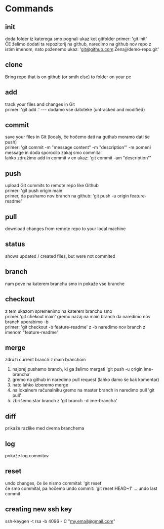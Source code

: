 # Commands

## init

doda folder iz katerega smo pognali ukaz kot gitfolder
primer: 'git init'   
ČE želimo dodati ta repozitorij na github, naredimo na github nov repo z istim imenom, nato poženemo ukaz: 'git@github.com:Zenajj/demo-repo.git'

## clone

Bring repo that is on github (or smth else) to folder on your pc

## add

track your files and changes in Git  
primer: 'git add .' --- dodamo vse datoteke (untracked and modified)

## commit

save your files in Git (localy, če hočemo dati na guthub moramo dati še push)  
primer: 'git commit -m "message content" -m "description"' -m pomeni message in doda sporocilo zakaj smo commital  
lahko združimo add in commit v en ukaz: 'git commit -am "description"'

## push

upload Git commits to remote repo like Github  
primer: 'git push origin main'  
primer, da pushamo nov branch na github: 'git push -u origin feature-readme'

## pull

download changes from remote repo to your local machine

## status

shows updated / created files, but were not commited

## branch

nam pove na katerem branchu smo in pokaže vse branche

## checkout

z tem ukazom spremenimo na katerem branchu smo  
primer 'git chekout main' gremo nazaj na main branch
da naredimo nov branch uporabimo -b    
primer: 'git checkout -b feature-readme' z -b naredimo nov branch z imenom "feature-readme"

## merge

združi current branch z main branchom  
1. najprej pushamo branch, ki ga želimo mergati 'git push -u origin ime-brancha'
2. gremo na github in naredimo pull request (lahko damo še kak komentar)
3. nato lahko izberemo merge
4. na lokalnem računalniku gremo na master branch in naredimo pull 'git pull'
5. zbrišemo star branch z 'git branch -d ime-brancha'

## diff

prikaže razlike med dvema branchema

## log

pokaže log commitov

## reset

undo changes, če še nismo commital: 'git reset'  
če smo commital, pa hočemo undo commit: 'git reset HEAD~1' ... undo last commit

## creating new ssh key

ssh-keygen -t rsa -b 4096 - C "my.email@gmail.com" 